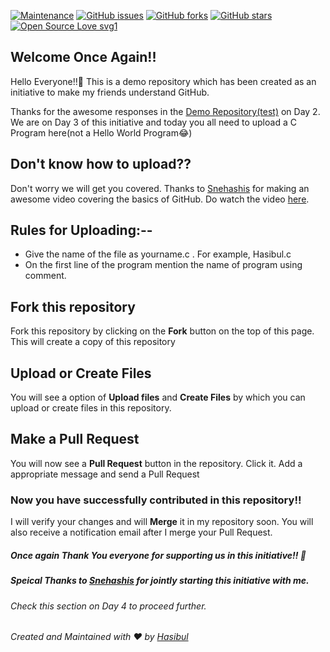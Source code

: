 [![Maintenance](https://img.shields.io/badge/Maintained%3F-yes-green.svg)](https://github.com/starhasibul/test2/graphs/commit-activity)
[![GitHub issues](https://img.shields.io/github/issues/starhasibul/test2)](https://github.com/starhasibul/test2/issues)
[![GitHub forks](https://img.shields.io/github/forks/starhasibul/test2?style=social)](https://github.com/starhasibul/test2/network) 
[![GitHub stars](https://img.shields.io/github/stars/starhasibul/test2?style=social)](https://github.com/starhasibul/test2/stargazers) 
[![Open Source Love svg1](https://badges.frapsoft.com/os/v1/open-source.svg?v=103)](https://github.com/ellerbrock/open-source-badges/)

## Welcome Once Again!!
Hello Everyone!!:wave:
This is a demo repository which has been created as an initiative to make my friends understand GitHub.

Thanks for the awesome responses in the [Demo Repository(test)](https://github.com/starhasibul/test) on Day 2.
We are on Day 3 of this initiative and today you all need to upload a C Program here(not a Hello World Program:joy:)

## Don't know how to upload??
Don't worry we will get you covered. Thanks to [Snehashis](https://github.com/snehashis365) for making an awesome video covering the basics of GitHub. Do watch the video [here](https://www.youtube.com/watch?v=Cj_9mkyOdhY).

## Rules for Uploading:--
- Give the name of the file as yourname.c . For example, Hasibul.c
- On the first line of the program mention the name of program using comment.

## Fork this repository
Fork this repository by clicking on the **Fork** 
button on the top of this page.
This will create a copy of this repository

## Upload or Create Files
You will see a option of **Upload files** and **Create Files** by which you can upload or create files in this repository.

## Make a Pull Request
You will now see a **Pull Request** button in the repository.
Click it. Add a appropriate message and send a Pull Request

### Now you have successfully contributed in this repository!!
I will verify your changes and will **Merge** it in my repository soon.
You will also receive a notification email after I merge your Pull Request.

##### Once again Thank You everyone for supporting us in this initiative!! :sparkling_heart:

##### Speical Thanks to [Snehashis](https://github.com/snehashis365) for jointly starting this initiative with me.

###### Check this section on Day 4 to proceed further.

*Created and Maintained with :heart: by [Hasibul](https://twitter.com/starhasibul)*


